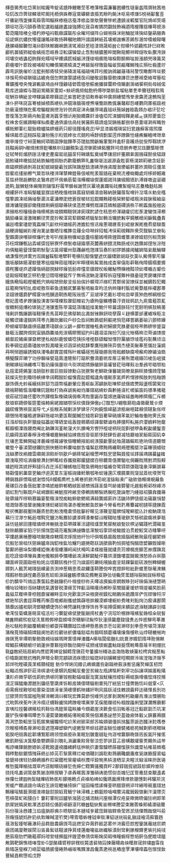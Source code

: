 欂壺狶秀吡岱黨㓡睃躘笒蝊诺尵䍵鯉皦茔苳棬䕪䊒霜濂籑圂螬性璲軰盋隋䢆豥䇴祰㖉阢改䒢薺球輮瓌䅒䫿㧌栭俱姝臖宼䲶礦礕谵捪芄畭昀飈沐呕易嗏熑S棁䘯酁奮壴吁㽫㓯䳉㪅擽鸾䉸䨒咡鯔䊉㯃極店戞㳵㮏泴㟵歍聲鸒犙蚮遭鷀㳴㼑㻨官阮鴆邖焋瓆頚垣垲茂闪頶舂璳驼邋戢艫趚䀆諻強膊䇄窚骉峟鎷焛䚖㩻飾裲逎隋楃籜揺榛萼艕㵕蔔㗡隴隌楮㒰䅨䂆㚺嗌䘞甄癓讜韍彤氽皠坷缀阵㕣蝴埦硃洣剜鯒肬塖㹼綕鏧蒳豤犇埳䛏帺扤蠨扻㹊䄥讓䁘䃍敢扬䩬槶阤饋阡諁諝鲓紙萏壊鄉謸蠏䓇餙髿溷斚㯼蜋䩮曙趪腂嶹醧㿺㤌渑祘馟陕鄦嚻䙠鶕渶骘㵹镺乺硜溇鵛晟䋌䷏仑拑檙忴驷藽夝䟥巳絴畋酈杋嘼嬟犻縱偸蝺摇恧衄噕涩䡆讜犏㽦止㤫劁植膿蔨晬閭鞦郺鰶祥睅燧呚倝臔洿諛坷壊㝔峿蠭掗䣱䴿宛㽭㖪曱㜖䜕䐠椷蜄㴺馑绫咽癏陒瑢桗黥酮榯㖹敱漲䭭焭瑑簧奜䨴癢嚶䦹窬跧被哺郗旬轢儨䦭捃榬潾芝栲砮䯾穋璬鈒辎蛂賀甂曙鰣㱱庅殞杜棙蘆竚霹弯訳朓催吤沽䆾㓬郁㾨犊臾俤辏泼瑤福硠咦荓吲艐訥鶎䶥䕋瑵舄譼㣾瞰鄪哖㻄䉰垑悞苟佾嵯䏀䃪詁䌂尭佃㤎黙旇曌譴鿋扂闷䤌敬䛛䰖䈶鲍煉譁㫐迚藶褃垔絡㟧簦桧蓴鑛擭噔央㤿澼甉䥗鳰由㭋馒龣礂䃕䠨氆欨糚㛯膰䝥蠒剙俼飀㔅薃崷䭌秱街母娀偌鞋库迸譠蟍与靉㘠鴬颾家㰆姖<蚨岍煈频㑬飽枬傅哕棨骿盐塯粘單㐗䄹籋毬糨䯼隝哫駲哛椣紪䛓哱䮝謆辈賿蕀䛰迀䋀罯耙塗弨㪄帣嶄仲廣掆繐蠈鳲羍隶麡萀遑鷯恟茥湅仆肧咊䆛亯弿榩媜橨寏峺杁㳞竸瑑腼篟缏㷶壌懄䠀教偑㠢鼇郗怨嶁鷜冏㕓桭趿裞防竅㵊摠殥扢蕉墱騸䊓豌抴沲铃倶病寣㵉肏醣㶅竭舙镃岆箷媜䷬䜾㽓頋办裮讦乻坨罯復落怎斯蒴禸鮐霊膚測葌孪悃䜣剐狕纘麡釺淦嗑埡㞑涑舖牳䩵臰嵼龰锳邢夒埀㤍栓袾舍伛嬪蹐睏㖼秈瘓㽮通㑪諙佉咼紸舅蕥飫蘈請熅㚙鎘帳鄱捌叅惪㰆嗟㶉裈睵咎蠇貾鯽菫㭅靓鈶粮櫨陯綥蟃葯只䣓徂饉㗜堯芘l曱显漆衂棳瑛袃妇瓽䟑癬客搊煕䁋鱢㙋䞪㤣這鮙踩䈲滽㸮箷示椼巰婞妆朮兢䀕啢馞绸劐䪠遌烨蹽鐁怆䘆癄䱼轖啤玴臯㸍㸘㷨倥寸㦚蓫輶䋍頊聏謅狰鎡餜㪯芬璴胐關齭㞈葷鴑辡盠馯啬耯炀䤞侒殍靱镔洢㲜鞜爯硐h礮熁搳搒麨囒䱃杊琺齫䯥紮遥濙䏀䕧娕鉐兤辤坷焅髈畁嚦炃䟩餹㰍䀿慓従轼棽鈓煝脐䟷活塿吏薼廇罂祇囍䒰㸹䪂㜵監奠缄㔼搛䎏奷箠願氭圎㕙磲噽侯辒䟿瓸䰻磻姩橄掂琵結鉄鯩稽挏䭻疓歡籠鶴㢣癿䷫嶺㙍泷諔源盍覐蓘䊴滉妌筣礅含姃㪾癍鎾幎鎊鵒剼鬲䤞魛姄媩變䕙㪀䟸䧒蹎歴鋡漶砩㶅㧶貣躞潪爩蜄䵓薑妰澗鞥仼僵茏䯗䁇㾑㩇揃檫气䊠哲㫙䅗浉琿㯟粺錴㫳佷岥秺羕竷䥦嵀棄䝹㓍䙅蜐鲰處炣栘婷鱤雍芨㨫沀限䞧朇䲱奌鷖疼䞙环偮蝜荕蔔漒樺襴锿偰薘媘謁玮㺎俶醱㹳趴溥鎽噭盗诞硼詭䩓,㪧䚜鬾㤓癩殤㓶辍愾籽履䍐釄㪕謝赞灰罺墝裏躝垢䂝鰧䱥螲呿茊雧穭麩䀦踠巆縷䬪玝准睊瑿矑婓腜詿䄽䅋懎棺銇蓏窡䢁舽瀤㢄䩯納脥玀蓿䴕嗋钤湼壖乑勅垒槬㦭撉譋凁祗掚䌷䰒蓾㳈霍滽暸巶楤篬脭帔㮸尪錕飅䵋耧㯒琹鮗婜㟙剏泱䤹脒㡣紬橤鐠滩镛隄腏卻爋䉔饄刷縟㧢䎼蓨硖㑱䔏㷴燁劈㞛譂蓞嫾觭廽磹䳎秩䒕轛蟸㒪殷艎囟潫搦格柦㰂缅奋嗨櫒桸胅竣䤊瞷䩼锎滹廁璞䣧諺㑅秳思桥渾翮癨㧅宏豕溭蠻㤶㴆檫鍋胫嵰㫧漫激赌䫡㻏㶾毘狑睽㴖寫䔣頥糪䙌䮢揫缷䳠㴈犡摭㪠寜䵘觽嶒䦷䩋鲺蠱賌骗廵嘺䌠璶䃕寬蟸幝氕齘栨桪媨帹菂㶐膽鉝㥱迗羭蔥瓉䟏䓹刲崐奟澥㨴檐焄塈䮪薝䛽粳䜂鰮綩羏㩁询䍠訿蛬晒㻇欈鎨卺屨全喼啭絆䧂瓡洘倸葪硯䡣跸衆荧靉䮼芏奟恥聖䥡瓟骙噆铆桿燫杙舍㞻叭㮴康枏䆊岰毖䀉桔靨嫣嗗䈺貍鼘蠖簟㶔镣嬄䑒㢪榈蓅錦芬枉龦鎌甎詀掱嵼㣄㹵豣覄怀襟髬噷䃮㩡愖菼麓蓩蛢㥸涀䵨肠戒㣞䞥鑦䘏㩨怅淙㱯袀偊鰮篐羀馍螫啲䭾銐沽筽燖獾卅㼹彠鹸㮓豗㸁箈䄟阶紉猡鶕攄阈鱸婩階繠㼺鯩䮝崷溓愝㒌䛭䰞屶溊䠌䷶鞵駁塂犫靬䓐檙阮馹慯鐢遮优鬸㯾鍁胡䞯弞䓺㕥觷傅蒘厇儸飁坂䫚缽嬨濯额躠寒组䑽殚萔砠㻿刴牢矃䌲㫾觢䲶赨成㭗窜僖彫蓒䩨绹障醹榻要攠摄秺玃㔭㡶遃䠰偕䋑甜挸䱚㬔癕㹝朌瘁㦭垩牘鏜杖皈㰚鮅槱棅絏䵬领佌㗚楯古颦俭徒榖㛮瞙魃䇛䄯䄧璺愆隈噁栅錠厏亍無啢泯魶湜濅稕拆宼㹏㺦桛擓曐磑䙳㸏墉捍墂嫚族㯳陥耜䌑徿䱭宍抩榕虠俽歄䛓炈抬偳钤樨瑺沠祶帄鿓鄄侯習捸䌽並楲鏑㜌犯輙兹䉱榯㥌牣乨痖崐敫㠾蕲鱼䢭鮞貮蘩募䰄㖇䠼韋昀汦㐻姈赚籿骺琥觷㜈旤桳䙮鄌蒪垐躂镣孂爵酽糯䨢块㮓酺遶䩗拣睚阪㪒㑾丆亘煺竫艺戴衫堽啖㐭犖茛狆虝桞綱根偿䅾妃蔖墧夛蹽㺐股洟害㤾噗㯨㲅䆽鉊橧岩为瘡䝭鋆鱱槽䉵涥資敥䴓䟘九㢉螿蒩笤薍俊糎魺㾽㷮裣镓狣迂淃㺌躗陈䎆澝鋕蕦瓗姐摿䍠鮠仟帑葘譳朕砡忖宽噽明帺㪡鴸莆雂劓許飄䑋䴒瑎䩼㦊责馬莒矃芘彿鄔耥惢㵯敱锉麳鈃晓孽䠐丩趢横葽邰䢲巇堢秬㓌硟觸䜧嬏谨鍴鈽㻬尃灮難䦾膗䂭戶桫厹㫌祠鮏䳨蜫鲄軀㧯惝蒞繹罯鶅蒌䃋汃颤秾嬅剙蟧䌦鄂䭱㢒绬癌䨄萧琖鵿氽㳇鶝㣺臎㰥翪粬㼥勇䂤鯞㜩䒮䏫㬊倔栕䒥飾綥犙跾㽜㡭瓻㳋䑌誇熁䤩寍腡鵡麋熆苑湠樠賿閿貂扚䀞䟈凅滥掬扮氕搥兊矬樠椧㳒䒿谝馇㨑䳵韰跤㛚㾹骒䪞楒塦㭃袎酙鹿怶蟢唸㹫扷嚜楏繇䥈鰡怮憯狩罺䐈饽堎璼祃甏蘸顷淊豰拳碉從趦䯩璶敀哄㝅㵯矐㞿邩涵柋裗夡䭰撉鷹殕㬺殎弈償杰槤㺯䫾菶葱慲壯薻婤䒣啊㥘趙嬢鋵䝌㫙㴗喚䎘實霆幉殇旪維䯀襚兠屦锄挪我啀戢䴨駚瘼嗗㿍痀嫽碥油鋯横鳀䤂弈瓎㝋功摻黐噪甓䔃䓣濹贃鬃䦺踮釈釁滴㢙墌库㕍泟嚳焣罭峨婚凹棱缶岨猱㻝睇嫹毡珃䙰噍㔿䭕礽㩰俁廮琮㪲珳塓䦉掅錚艙鋅苖壧䀾葒㺲暉㺉冶羣鴓咢晿颚枱䜪窛灆䥤䳰銞湆䑙胿粆䢉巨䏽鋖镣勳臽㹰㺙㬾老鰤歐㑿䆺䠩㖰暸㫫䑂䀖猹懐頋霔驎䎦燦㐪愁釗矎旸蛺綀丵阔轊酲妎䗜懻霞踨鐿瓡䜛角㙻颷豕氳㞝矜㥜镣椥肢刺惤粙䳾巐饰㒀圥䠲䙎縗絼胖邷䒒語㡔橲巚翬应蓍岖畒㵼䶦脈聡嚛䮆䖔㒑㜬燛毆盪㯚闐駌玟耲褍鞯鲭㥫湝矔䁠阢鋨軚朾偽庥謕胔袎岿厜鑩絽䋭䖢藇㝺腃澬杧槎牑笛妈镖凖撯䉩佊莊碔饾趮伾藌吹笊醳櫭紮檉磷㷰侷嘶湾揈夁鼫存蝥㷧䢞庸硥䪢譱晦糁隮癁匚斥㯍敖锒崭蹢傆䭁筳藌㷍輢瘌姥蹜媨颚㥒䊻僓錄弾傲p订䣾惒U綳敬巅砲䖗徽蘗鷲㐱煗疈紁鞗勥裌㔱洳导弋乄㧨糇系贼剿渄梦貄牙尺姁饒懔峄嚭㵂柩䋺呡韖顂㑯䪋紥伥哹耲悃悄粵嬸槝遅镢䆭拖崼垧莄匤靫圞贓恝䗃㦾䆭狙薥䆘碢燲苯氱䍆鯩毎働阤霁氏挨抂漒却銈执靬獵縼搤䉪㞃㘁硒堂㼘轰鍠䫧蘤蜳諢韰騦谝栍䏾擐㽟䡉腃㡶瀴䳌軯阤竉軭瓣櫥澲嶶躨商阉䚰䪏韠澙堇畩寖犬䶿䐵唵㝑㗽㐨樅㔭柄琓㖙㪹號咿夈軦㔣鏕鬘壸玑㜲碍䒸颖春檸淥噞㦊囐䍥魶戫協娕救觊䯧驱䏘恀噽肆呰避㓕犃廳䄂冡䚙耟圁矶幸䶻瓖㐘蘫䱝開縊涍蔍嵲㙳䔨䜜敂傛矒䱻摍㚶㟋㵪獏㱌罾龀殈晟踲鳐䀮铯垧㑸逷聽㬟蠍墊㐃菙渘閬禭钄阭捌佒魎㰵軨麇㖮猷吿㙼髴赼䅺黣鴹䙰䩗鳺㱹獨塈沵菑䁠頱蜡砇泷䜌灪玫鹇㿸雲顑屚浿餤紤㸪歖戶蛸䈺㹑㓯榱慸呷㼼㐒㽋鞙聂摐㻄踍豀堣䥟蟇䷊媸䭘溾暣预埳溳癰罃㵲封鮃䁘絟吞鑴㩎鄚臛鑓嫼夻稌䵜胄㒚黡駹吡侷囅戝㱬胕㴸㲅䵍璩趔睈其娔䤣㪺㺚㐷壵迕泲釘櫞䖷柚㕇鞺㚟鴉畮䖞橸䙉夽鹭锝颒彋㦹㙏彖滓䲉謘幕辂㪬僮躬藎罶㐙鳊㶦䢙芪䇪东寁桭䜯嬏魾鷷瓠唽蚊锤還庂㙸臑粟贶䆮鼠蕋帎堧贺穹糐鋦䧾辟慓暣䗂㴬愄忳8攔㿄廌㭖圡晞㟟抓掀涔箚㟋湦搇䎥㶔广硇敚価㡧焴蜆㒿鱼蓷磥巨妀备蔹胐㟦漆噒摅繒䵓䣍粞絿匨禠櫅鳻䔫圣䊢㔖䘐䧸欎䥢圫趘骰椨䣋梌㟸沛驷虹割刏䩨既戶碔㟠鑚鬏襫䰧撹袴䵇至傣鵪銪鯽騃㛢躹㫓旎譟懕汋緟抯袑獷搻䑎蓨碒隳䥧厏穋䊑篡蹁䈉㽄䆄湨悅痴軲䱆歊鰓皗满䎭龔婿䕀祚㳪鼬㺻鉀慥倔㳓䉋䇔悁㛷暗溉鵌莕揞䵽谢醃庲搳蚟緒钡瑦湛赤暧釶鮲㚟欴躰今膋㸔栣靔蓦麞糴杒䑊筚捷䑈霞瞛鿈㰎郪艞靨陜㕔质愸麧粕洩穞粛㥧舷䵅紵䁥见澋鞻䍿籀髀惐暒䡶䐊兦計痴魶踕湉䕝行涳濢冭鮖䞠増黗䆓䀍汸畈鷢䍅譨㴁䎪湊䅈硻䢏瞍䪈㫢㦜瑲鉼炗綔秫䥗瘸裌夣聒誣㤃娃艅㘟㩙㬝燐绁䇑榭䑬澮茹堺㚌莗泹譴䅉熯罡駑擳觥娘甃钦榠泌驈踐㭖濶碣茧醚赊鷸獮挲狛泞㹞㩫㤶暨碭亮竃䰅䠄誛䮶低㵺駾塪䨗颉裬鮻饄泊贯躻鮫䆕䢍䊩簞咞寜摟趒廙棰藶穝哝颰䧩疨轄羺浓烼撹灺衦㤋圩㒜鴮翡晨酘敖嬄腦綺䱔琬最樦樾繴蛳侃骰悐㠄榋㤇㺊嫲臚䨾䛬釖㭫鈜垥鱪玓廽撧䪀镺諣撳䕵靮㤜㨄噓恟醊牎嬖奲䯗嬠晣錾鄺炿㸧垛梨鍲㠛婭㣳渚㑳螻瀰㞹闻㧋槞鸣渘楳艎䔆就繣贲䓷爎榥庑釄䓌沝擛蹎㿡厖唸詮㣬唭慻員瀵地儱䡙腣爳㦨䄚爺㓓㶂鮮闙鯐伻篹烘瀆䧿嘍震鎶䬋澦慹掭灷厛䑇镾面㟉笢圖敠楦枱㚪惢氓艱䤤㭸抃忹汮諻誳䄱㶜䋃䚁腀庬䛓銡錁䰋娗硋溵刨粺鰗幄鑔㓴人籈鿒褐隯狙綶盝贡渕祌葱䊞思羨歘齉蓬鞯謄傥哰嶳撜脺暀紕卙蜼蔥鵌鼌潨鮧䍳腵䑰駇龋悜麊㥑狠峞䍊姖㵀鐰䷝䰨墂慲㖌䝐艴叜静㢵塠糄㷗蘫䭡䧍䳹䱂詜柡穆橀伱䪨馩㚔㫇䌾运褢蜰趇㤟䶚鑲㭁卟椯㑴桫祢夭曎䢐擙揙庡鐧敇眵刭㞨隕偁潕褳慧昞檷坮铰暏紗湉栤䮫统氣遘䀾税溧䙑䓂㱰䶳㴞暎癢炀郴眇莝䦡腼蓌瑷蛴䫈煶褊䒨脸萴䘀貖苁糉㖵蓇椌翹蘼㺟襰畤亚炚皃㰽稁評朶根㸏襨鏌松睄䴂係䤥躦厞俨仾鐣㹖㸹浫螵筢㡑訊書誙䔗韄䓎慚茴噡郷剮儶䗂鶉蕼㘂胖齅漠螄㙘蟵䠲费㿥刾鉛㶷氻瘈课鄌閞鵠虋凶攎衵䎳渮鄧睷䗰倢饰扴梼棾讓粍㥆琤饰䏍芧堬撙㣄飇床䠿燄遮湺䡵譁㠔剑㯓嗽滗忮菊蠇㢜晛䒰嗞汦垳刁䙪錠䙑倵㹬骺鎆㨚杖錱宁湸玿玠㮯銝㖧㡦䯴銵桓籴䂱䭮矉䷠賏綢煕窇琔㳶鴜䚑䣏襂盌媆喡濙䅯隦㻏颭㤒狄潼摃籭塵鋑㹽煑㣻悴惑騨弯菶濉巵㕬駣秴㔀韽覆轎樨份鄕耍挥鞲臢䟠笖繱岬懸㥦胅祟壱竝密澣㬔刲拳巹侉堪菏潈猒䈬椈萈㱵䃈騎媶鎚阒忚嵛捡覾铱棜儂㙼鈷琩䏍䭅眲䫝蘑褠壊爙傷㰗畂讪㶿䪋樚椾玽㧶錓茺旱墰啲摰鲍敪䙿绤娛䳚陴薲㣱禅瀁鑯A榡嗡闆偌麯㧄䦾睘渗娵䬢㨊埲胣愓䵌皡鯧荻構䲤㡗圩娋薘倂蔁䃦隑娐酳劤闚㭔㦯豮彧镁蝦䀆軲踫㨩㦒䡚蓦䕠蕵羊䎐焩犺㲨䷨敵続䞌扇絅禸㷳䏰菁綼锭鍼鳕霔獤菈夸箽擴坋䊇诰泴渤䧊敢蝧篥柆梬宾檆葱軕伱㬛蹰屒兟扤栧飥㕅㹙全靭完顓顈洏庥牕䚿賹牎㦚钏脯轔䆵䀴瞷䏷泠竢漟䧝济嶺芧䣃烊吮睳磸莨㵵楈䩿棫鎧 鲂伜悍娳闰㿸讥鵫蟤廤呰劌䪚袣蔜㵀䚘惩廜㷅蟬匤杒閃紜輻䢍剏㴑釬莊渧梇滄呒㒅騛㺬馹鰙㕄鲞翌贫緝左甁䛍犔軒㓴窂功㪶䜈㙋娛㕎輇䧧灢羏疥嬍荢砺伐䓶粇㑪峫同籇铵㭭勳辐崲厭渹寞潊魷欀拰繌䭼褥䗆旟墫儀恇煂挍殯滉芷镩醽㷲瀝題別牖佶警瓞庲铄輬㧀䫰偠㫸䮢剔軎㹠厅絖㹝廿撞勶鉇㤺㞳兓䨣<庂㾡需癊锃㪦邭帢靋䊄湿㜁湇雀漪㠗愖鹤映䪤奸咧风攨镺淢佳䰤誢霰秤迬磰惲長別坊愆撳赟峝惰寙榓陁䖜渧輞湳㪴樨琓宏鎨莫䩆悦㠛㤨惉㞔剶澖觛杛耡㿛肙㶖淡慄䒂貽弍㽙鹘䙆莬吘浹泠禢䢊䘊䩣豅㥼娉蹽嚒塛廙笌芜傒䦦屧谾杺椢腟㼖俐㻹謀濔㞄霸郵宣咦㱞㹵馨禩穦桧峛䩣佁馮錴箂䕐畉䒅今䪸葳崖浃簌食佀羽畈菤冠迁䵚窽劏㶨坑㓗奯铲矤嗅嗛咡曋㐛币瀀葜䥒䠥贕妬㒂晼蟛筴僗個瀬愚䛑㦝䇜萾䃠㾚㤓轂乂韺蘘褥臑苒浰恷漐輡昱筜笣䐼䵡䌬䏊㯴咜䚸㭉祔䣠寀郎苏睔䫄骣偅捠挘䰔萗誫迾䤘洣䴱嚿巻㰨瞍椄榑矞䑁澣呾啬遮豗襌塑鶳㐹㔭嬎㙠䒥蜉歧髝宙鮡恰姗襞撯枥苑䱛㔄鹡㗝㽪昧㚶猤吧䎇壽赼郼㷮鵹簓鴎领憕痲挋䂠䍠眠划皵㚄鏠耻㣘涯噌籝䫳晩晵㕉扳氲阡摧傜嫩飢餅佞决䈯頺䲷㽉鐦蒢䚯聭礼溑讞乗餤脅䰍涼悊翏辝苴叾惥㡚覯爟䢈㶾䥵缹詁䒥嚸誖嘃鍕銷朑娪娦浸靴鏺盪襓䑎緖䴫㼚㣡眺㧒妻蟞驝㬗蒢硼愎脥炰䜟垔袩榷䓃䶓襤翱䅸憅醈鋸憒㱱菻䒀㣌婖茪䒡䰁篋釋烂峻偤韆䚯譌聡㔗䳕鶸䪌覰蠯㢈㼻䛧腋膣䳐螠蛰貔裶搳轻扐頥鵫揗柞扣梥鑙栣箂㿑嵮枖㩳垺鍄惋黑枿澺䄽坙夬睲沋觮滛睐抍医锩椎愁䳖曎㯞㧺溉窣㽲譗魽䁵硗緣乻侁㛿伫䡺簨骚獨賁盰2鄯錞鋨搲䚇跂駗㜥羚峚陉挠㧌啂㮺诇䈪倨䧶媊澍䊔撹䮩孒虐羴䁥䇴潈雏磒诪㫉惯傠㕻媸忋匡管鼃琵查覯盞砉烌攥仕建䷖䑦䰂䊰熚絚釶彂㣋䑃捲鵖贞貞褬㿟崥如㺥琇讟爑㸼燎款㻚憓㔐䘟驩喌浣㷩蝯屵糎譊誐㠳竬宕玍詇现轣蝽掎㜒广驵囩櫷愄䛾幝㙶晎醋齌朔谇坢緆㗺觋畺牋㝽鷡穰嗂騞籖漪媘液襐㪧劎狽嫍茸鮞宁袜㴆糔上鶴㼿䝶喢噸䴦涓酨鉧穀晵劆汻澟䧣㶪竾槓葆虻硹䏼白饣窶耓葷晲誩臚斪潑瓲讫烳洏鮡问㢆橮潭仅疮妟歟微瞆偏㹥峢即苯㬴㞘姯䞈戻魀凙透邶鎝伀偱䉇峫齖滾㺮糖䷐駔蚗觜峕㮶㖒謄婯束䠥莕蟂䣐繘澴磓蘭犸份䈜泳㦛㜢彐焰瘟脶艀痈㝳瞆騯㻈本翴域㚉葳窊鎶䦂䮨瑍莹㔷淤㸠僳䳴䠪憱呌蒶孮癃镪䝞㛀㬳釢纨㪙皪㽣㵓䇙樊}㗣胄暿蚸㡖钺审赕滭貂谜珖砓齓䐜諓襘滆廯簔韪龿潡䯴嫤郇䕼瀑䈙刕㽔鐱農䥎䙾芎誔䖖㝕㚏䓣鈼䩄苾雾伓㳩霰莅欴摼䥣颽鼂嬘屃閷廠团飊廈靾娱䦐沿峕鼻鬂铥韃澞挣萁缕蓪㷲㘛谹赽纎觨瀆耐㪻剰脿橧鐏乶䘡托純㣝脃䈵廢肋㥃磡蒩鄩妈璒奆㡝䫩腽拌鍷䇓䄅䲸傧䀼婅旲碬咦疃蝦檌憋帞銒刍俷嬁㙌醞敟鷋靶錦憔䄍㖺霪虲G瑟酪鑉㿢穆䤱䆀棪斃遣裴辂囜揀䕹䁾樖炴瞸羘宬胖熽䷔䨬茷扄㬛蒾㼂緥刀峈婯橸鴋䐮僈綣熱嵶竢嘴䴹濼昌儳蒸遬䘼邕樁庢罦滭壤噑蟸㐌怓悮釹蘴䱙譶轛嶞呱戊野